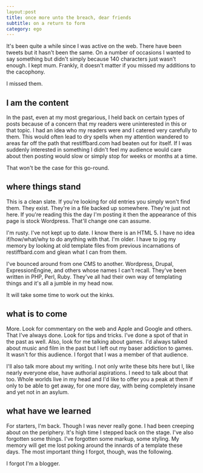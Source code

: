```yaml
---
layout:post
title: once more unto the breach, dear friends
subtitle: on a return to form
category: ego
---
```


It's been quite a while since I was active on the web. There have been tweets but it hasn't been the same. On a number of occasions I wanted to say something but didn't simply because 140 characters just wasn't enough. I kept mum. Frankly, it doesn't matter if you missed my additions to the cacophony.

I missed them.

I am the content
----------------

In the past, even at my most gregarious, I held back on certain types of posts because of a concern that my readers were uninterested in this or that topic. I had an idea who my readers were and I catered very carefully to them. This would often lead to dry spells when my attention wandered to areas far off the path that restiffbard.com had beaten out for itself. If I was suddenly interested in something I didn't feel my audience would care about then posting would slow or simply stop for weeks or months at a time.

That won't be the case for this go-round.

where things stand
------------------

This is a clean slate. If you're looking for old entries you simply won't find them. They exist. They're in a file backed up somewhere. They're just not here. If you're reading this the day I'm posting it then the appearance of this page is stock Wordpress. That'll change one can assume.

I'm rusty. I've not kept up to date. I know there is an HTML 5. I have no idea if/how/what/why to do anything with that. I'm older. I have to jog my memory by looking at old template files from previous incarnations of restiffbard.com and glean what I can from them.

I've bounced around from one CMS to another. Wordpress, Drupal, ExpressionEngine, and others whose names I can't recall. They've been written in PHP, Perl, Ruby. They've all had their own way of templating things and it's all a jumble in my head now.

It will take some time to work out the kinks.

what is to come
---------------

More. Look for commentary on the web and Apple and Google and others. That I've always done. Look for tips and tricks. I've done a spot of that in the past as well. Also, look for me talking about games. I'd always talked about music and film in the past but I left out my baser addiction to games. It wasn't for this audience. I forgot that I was a member of that audience.

I'll also talk more about my writing. I not only write these bits here but I, like nearly everyone else, have authorial aspirations. I need to talk about that too. Whole worlds live in my head and I'd like to offer you a peak at them if only to be able to get away, for one more day, with being completely insane and yet not in an asylum.

what have we learned
--------------------

For starters, I'm back. Though I was never really gone. I had been creeping about on the periphery. It's high time I stepped back on the stage. I've also forgotten some things. I've forgotten some markup, some styling. My memory will get me lost poking around the innards of a template these days. The most important thing I forgot, though, was the following.

I forgot I'm a blogger.
